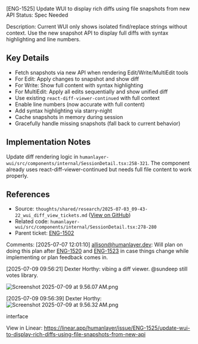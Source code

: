 
[ENG-1525] Update WUI to display rich diffs using file snapshots from new API
Status: Spec Needed

Description:
Current WUI only shows isolated find/replace strings without context. Use the new snapshot API to display full diffs with syntax highlighting and line numbers.

## Key Details

* Fetch snapshots via new API when rendering Edit/Write/MultiEdit tools
* For Edit: Apply changes to snapshot and show diff
* For Write: Show full content with syntax highlighting
* For MultiEdit: Apply all edits sequentially and show unified diff
* Use existing `react-diff-viewer-continued` with full context
* Enable line numbers (now accurate with full content)
* Add syntax highlighting via starry-night
* Cache snapshots in memory during session
* Gracefully handle missing snapshots (fall back to current behavior)

## Implementation Notes

Update diff rendering logic in `humanlayer-wui/src/components/internal/SessionDetail.tsx:258-321`. The component already uses react-diff-viewer-continued but needs full file content to work properly.

## References

* Source: `thoughts/shared/research/2025-07-03_09-43-22_wui_diff_view_tickets.md` ([View on GitHub](https://github.com/humanlayer/thoughts/blob/main/repos/humanlayer/shared/research/2025-07-03_09-43-22_wui_diff_view_tickets.md))
* Related code: `humanlayer-wui/src/components/internal/SessionDetail.tsx:278-280`
* Parent ticket: [ENG-1502](https://linear.app/humanlayer/issue/ENG-1502/make-tickets-to-improve-diff-views)

Comments:
[2025-07-07 12:01:10] allison@humanlayer.dev:
Will plan on doing this plan after [ENG-1520](https://linear.app/humanlayer/issue/ENG-1520/implement-file-snapshot-system-to-capture-full-content-during-read) and [ENG-1523](https://linear.app/humanlayer/issue/ENG-1523/create-json-rpc-endpoint-to-retrieve-file-snapshots-for-frontend) in case things change while implementing or plan feedback comes in.

[2025-07-09 09:56:21] Dexter Horthy:
vibing a diff viewer. @sundeep still votes library.

![Screenshot 2025-07-09 at 9.56.07 AM.png](https://uploads.linear.app/3ee2840f-7196-42ab-91f2-73ab50c48671/a8d69c9c-bf92-4b4c-a1b6-70ff84141a91/7e5e14e5-6f5e-45fb-a8fc-1429a64d328a)

[2025-07-09 09:56:39] Dexter Horthy:
![Screenshot 2025-07-09 at 9.56.32 AM.png](https://uploads.linear.app/3ee2840f-7196-42ab-91f2-73ab50c48671/0b6bc5a0-932d-4759-9073-047d377e92a9/83633368-5a0a-41df-954c-a8b9605c61d4)

interface


View in Linear: https://linear.app/humanlayer/issue/ENG-1525/update-wui-to-display-rich-diffs-using-file-snapshots-from-new-api
